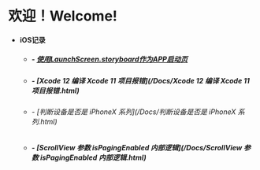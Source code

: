 # 欢迎！Welcome!



- #### iOS记录

  - ##### - [使用LaunchScreen.storyboard作为APP启动页](/Docs/使用LaunchScreen.storyboard作为APP启动页.html)

  - ##### - [Xcode 12 编译 Xcode 11 项目报错](/Docs/Xcode 12 编译 Xcode 11 项目报错.html)

  - ###### - [判断设备是否是 iPhoneX 系列](/Docs/判断设备是否是 iPhoneX 系列.html)

  - ##### - [ScrollView 参数 isPagingEnabled  内部逻辑](/Docs/ScrollView 参数 isPagingEnabled  内部逻辑.html)

